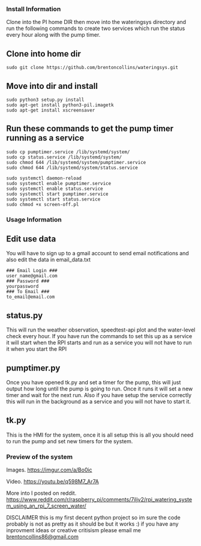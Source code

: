 
### Install Information

Clone into the PI home DIR then move into the wateringsys directory and run the following commands to create two services which run the status every hour along with the pump timer.

## Clone into home dir
```
sudo git clone https://github.com/brentoncollins/wateringsys.git
```
## Move into dir and install
```
sudo python3 setup.py install
sudo apt-get install python3-pil.imagetk
sudo apt-get install xscreensaver
```
## Run these commands to get the pump timer running as a service
```
sudo cp pumptimer.service /lib/systemd/system/
sudo cp status.service /lib/systemd/system/
sudo chmod 644 /lib/systemd/system/pumptimer.service
sudo chmod 644 /lib/systemd/system/status.service

sudo systemctl daemon-reload
sudo systemctl enable pumptimer.service
sudo systemctl enable status.service
sudo systemctl start pumptimer.service
sudo systemctl start status.service
sudo chmod +x screen-off.pl

```
### Usage Information

## Edit use data

You will have to sign up to a gmail account to send email notifications and also edit the data in email_data.txt

```
### Email Login ###
user_name@gmail.com
### Password ###
yourpassword
### To Email ###
to_email@email.com
```

## status.py
This will run the weather observation, speedtest-api plot and the water-level check every hour.
If you have run the commands to set this up as a service it will start when the RPI starts and run as a service
you will not have to run it when you start the RPI
## pumptimer.py
Once you have opened tk.py and set a timer for the pump, this will just output how long until the pump is going to run.
Once it runs it will set a new timer and wait for the next run.
Also if you have setup the service correctly this will run in the background as a service and you will not have to start it.
## tk.py
This is the HMI for the system, once it is all setup this is all you should need to run the pump and set new timers for the system.


### Preview of the system
Images.
https://imgur.com/a/Bo0ic

Video.
https://youtu.be/q598M7_Ar7A

More into I posted on reddit.
https://www.reddit.com/r/raspberry_pi/comments/7iljv2/rpi_watering_system_using_an_rpi_7_screen_water/


DISCLAIMER this is my first decent python project so im sure the code probably is not as pretty as it should be but it works :)
if you have any inprovment ideas or creative critisism please email me brentoncollins86@gmail.com


